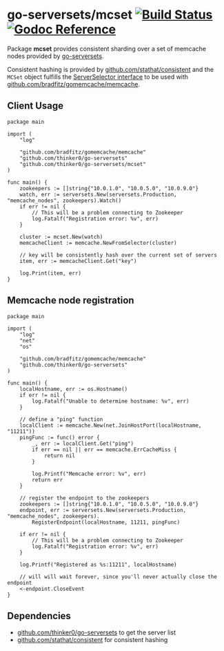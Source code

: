 go-serversets/mcset [![Build Status](https://travis-ci.org/strava/go-serversets.png?branch=master)](https://travis-ci.org/strava/go-serversets) [![Godoc Reference](https://godoc.org/github.com/thinker0/go-serversets?status.png)](https://godoc.org/github.com/thinker0/go-serversets/mcset)
=====================

Package **mcset** provides consistent sharding over a set of memcache nodes
provided by [go-serversets](/..).

Consistent hashing is provided by [github.com/stathat/consistent](github.com/stathat/consistent)
and the `MCSet` object fulfills the [ServerSelector interface](https://github.com/bradfitz/gomemcache/blob/master/memcache/selector.go#L30)
to be used with [github.com/bradfitz/gomemcache/memcache](github.com/bradfitz/gomemcache/memcache).


Client Usage
------------

	package main

	import (
		"log"

		"github.com/bradfitz/gomemcache/memcache"
		"github.com/thinker0/go-serversets"
		"github.com/thinker0/go-serversets/mcset"
	)

	func main() {
		zookeepers := []string{"10.0.1.0", "10.0.5.0", "10.0.9.0"}
		watch, err := serversets.New(serversets.Production, "memcache_nodes", zookeepers).Watch()
		if err != nil {
			// This will be a problem connecting to Zookeeper
			log.Fatalf("Registration error: %v", err)
		}

		cluster := mcset.New(watch)
		memcacheClient := memcache.NewFromSelector(cluster)

		// key will be consistently hash over the current set of servers
		item, err := memcacheClient.Get("key")

		log.Print(item, err)
	}

Memcache node registration
--------------------------

	package main

	import (
		"log"
		"net"
		"os"

		"github.com/bradfitz/gomemcache/memcache"
		"github.com/thinker0/go-serversets"
	)

	func main() {
		localHostname, err := os.Hostname()
		if err != nil {
			log.Fatalf("Unable to determine hostname: %v", err)
		}

		// define a "ping" function
		localClient := memcache.New(net.JoinHostPort(localHostname, "11211"))
		pingFunc := func() error {
			_, err := localClient.Get("ping")
			if err == nil || err == memcache.ErrCacheMiss {
				return nil
			}

			log.Printf("Memcache error: %v", err)
			return err
		}

		// register the endpoint to the zookeepers
		zookeepers := []string{"10.0.1.0", "10.0.5.0", "10.0.9.0"}
		endpoint, err := serversets.New(serversets.Production, "memcache_nodes", zookeepers).
			RegisterEndpoint(localHostname, 11211, pingFunc)

		if err != nil {
			// This will be a problem connecting to Zookeeper
			log.Fatalf("Registration error: %v", err)
		}

		log.Printf("Registered as %s:11211", localHostname)

		// will will wait forever, since you'll never actually close the endpoint
		<-endpoint.CloseEvent
	}

Dependencies
------------
* [github.com/thinker0/go-serversets](github.com/thinker0/go-serversets) to get the server list
* [github.com/stathat/consistent](github.com/stathat/consistent) for consistent hashing
